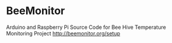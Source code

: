 BeeMonitor
==========

Arduino and Raspberry Pi Source Code for Bee Hive Temperature Monitoring Project http://beemonitor.org/setup
